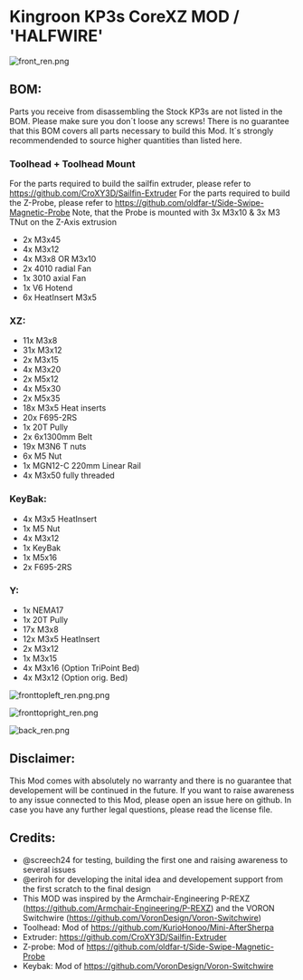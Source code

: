 # Kingroon KP3s CoreXZ MOD / 'HALFWIRE'

![front_ren.png](https://github.com/jomettler/KP3s-coreXZ/blob/main/pictures/front_ren.png?raw=true)

## BOM: 
Parts you receive from disassembling the Stock KP3s are not listed in the BOM. Please make sure you don´t loose any screws!
There is no guarantee that this BOM covers all parts necessary to build this Mod. It´s strongly recommendended to source higher quantities than listed here.

### Toolhead + Toolhead Mount
For the parts required to build the sailfin extruder, please refer to https://github.com/CroXY3D/Sailfin-Extruder
For the parts required to build the Z-Probe, please refer to https://github.com/oldfar-t/Side-Swipe-Magnetic-Probe Note, that the Probe is mounted with 3x M3x10 & 3x M3 TNut on the Z-Axis extrusion

- 2x M3x45
- 4x M3x12
- 4x M3x8 OR M3x10
- 2x 4010 radial Fan
- 1x 3010 axial Fan
- 1x V6 Hotend
- 6x HeatInsert M3x5

### XZ:
- 11x M3x8
- 31x M3x12
- 2x M3x15
- 4x M3x20
- 2x M5x12
- 4x M5x30
- 2x M5x35 
- 18x M3x5 Heat inserts
- 20x F695-2RS
- 1x 20T	Pully	
- 2x 6x1300mm Belt
- 19x M3N6 T nuts
- 6x M5 Nut	
- 1x MGN12-C 220mm Linear Rail
- 4x M3x50 fully threaded

### KeyBak:
- 4x M3x5 HeatInsert
- 1x M5 Nut
- 4x M3x12
- 1x KeyBak
- 1x M5x16
- 2x F695-2RS

### Y:
- 1x NEMA17
- 1x 20T Pully
- 17x M3x8
- 12x M3x5 HeatInsert
- 2x M3x12
- 1x M3x15
- 4x M3x16 (Option TriPoint Bed)
- 4x M3x12 (Option orig. Bed)

![fronttopleft_ren.png.png](https://github.com/jomettler/KP3s-coreXZ/blob/main/pictures/fronttopleft_ren.png?raw=true)

![fronttopright_ren.png](https://github.com/jomettler/KP3s-coreXZ/blob/main/pictures/fronttopright_ren.png?raw=true)

![back_ren.png](https://github.com/jomettler/KP3s-coreXZ/blob/main/pictures/back_ren.png?raw=true)

## Disclaimer:
This Mod comes with absolutely no warranty and there is no guarantee that developement will be continued in the future. If you want to raise awareness to any issue connected to this Mod, please open an issue here on github. In case you have any further legal questions, please read the license file.

## Credits:
- @screech24 for testing, building the first one and raising awareness to several issues 
- @eriroh for developing the inital idea and developement support from the first scratch to the final design
- This MOD was inspired by the Armchair-Engineering P-REXZ (https://github.com/Armchair-Engineering/P-REXZ) and the VORON Switchwire (https://github.com/VoronDesign/Voron-Switchwire)
- Toolhead: Mod of https://github.com/KurioHonoo/Mini-AfterSherpa
- Extruder: https://github.com/CroXY3D/Sailfin-Extruder
- Z-probe: Mod of https://github.com/oldfar-t/Side-Swipe-Magnetic-Probe
- Keybak: Mod of https://github.com/VoronDesign/Voron-Switchwire

